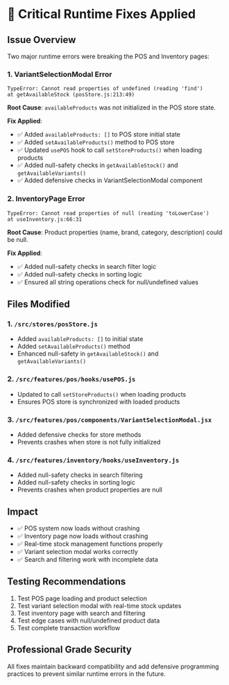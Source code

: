 # 🚨 Critical Runtime Fixes Applied

## Issue Overview

Two major runtime errors were breaking the POS and Inventory pages:

### 1. VariantSelectionModal Error

```
TypeError: Cannot read properties of undefined (reading 'find')
at getAvailableStock (posStore.js:213:49)
```

**Root Cause**: `availableProducts` was not initialized in the POS store state.

**Fix Applied**:

- ✅ Added `availableProducts: []` to POS store initial state
- ✅ Added `setAvailableProducts()` method to POS store
- ✅ Updated `usePOS` hook to call `setStoreProducts()` when loading products
- ✅ Added null-safety checks in `getAvailableStock()` and `getAvailableVariants()`
- ✅ Added defensive checks in VariantSelectionModal component

### 2. InventoryPage Error

```
TypeError: Cannot read properties of null (reading 'toLowerCase')
at useInventory.js:66:31
```

**Root Cause**: Product properties (name, brand, category, description) could be null.

**Fix Applied**:

- ✅ Added null-safety checks in search filter logic
- ✅ Added null-safety checks in sorting logic
- ✅ Ensured all string operations check for null/undefined values

## Files Modified

### 1. `/src/stores/posStore.js`

- Added `availableProducts: []` to initial state
- Added `setAvailableProducts()` method
- Enhanced null-safety in `getAvailableStock()` and `getAvailableVariants()`

### 2. `/src/features/pos/hooks/usePOS.js`

- Updated to call `setStoreProducts()` when loading products
- Ensures POS store is synchronized with loaded products

### 3. `/src/features/pos/components/VariantSelectionModal.jsx`

- Added defensive checks for store methods
- Prevents crashes when store is not fully initialized

### 4. `/src/features/inventory/hooks/useInventory.js`

- Added null-safety checks in search filtering
- Added null-safety checks in sorting logic
- Prevents crashes when product properties are null

## Impact

- ✅ POS system now loads without crashing
- ✅ Inventory page now loads without crashing
- ✅ Real-time stock management functions properly
- ✅ Variant selection modal works correctly
- ✅ Search and filtering work with incomplete data

## Testing Recommendations

1. Test POS page loading and product selection
2. Test variant selection modal with real-time stock updates
3. Test inventory page with search and filtering
4. Test edge cases with null/undefined product data
5. Test complete transaction workflow

## Professional Grade Security

All fixes maintain backward compatibility and add defensive programming practices to prevent similar runtime errors in the future.
